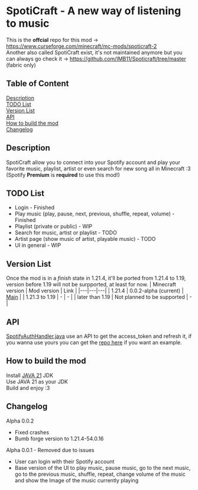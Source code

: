 # SpotiCraft - A new way of listening to music

This is the **offcial** repo for this mod -> https://www.curseforge.com/minecraft/mc-mods/spoticraft-2 \
Another also called SpotiCraft exist, it's not maintained anymore but you can always go check it -> https://github.com/IMB11/Spoticraft/tree/master (fabric only)

## Table of Content
[Description](#description)\
[TODO List](#todo-list)\
[Version List](#version-list)\
[API](#api)\
[How to build the mod](#how-to-build-the-mod)\
[Changelog](#changelog)

## Description
SpotiCraft allow you to connect into your Spotify account and play your favorite music, playlist, artist or even search for new song all in Minecraft :3 (Spotify **Premium** is **required** to use this mod!)

## TODO List
- Login - Finished
- Play music (play, pause, next, previous, shuffle, repeat, volume) - Finished
- Playlist (private or public) - WIP
- Search for music, artist or playlist - TODO
- Artist page (show music of artist, playable music) - TODO
- UI in general - WIP

## Version List
Once the mod is in a *finish* state in 1.21.4, it'll be ported from 1.21.4 to 1.19, version before 1.19 will not be surpported, at least for now.
| Minecraft version | Mod version | Link |
|---|---|---|
| 1.21.4 | 0.0.2-alpha (current) | [Main](https://github.com/LeonimusTTV/SpotiCraft/tree/master) |
| 1.21.3 to 1.19 | - | - |
| later than 1.19 | Not planned to be supported | - |

## API
[SpotifyAuthHandler.java](https://github.com/LeonimusTTV/SpotiCraft/blob/master/src/main/java/com/leonimust/spoticraft/server/SpotifyAuthHandler.java#L31) use an API to get the access_token and refresh it, if you wanna use yours you can get the [repo here](https://github.com/LeonimusTTV/SpotiCraft-API) if you want an example.

## How to build the mod
Install [JAVA 21](https://adoptium.net/temurin/releases/) JDK\
Use JAVA 21 as your JDK\
Build and enjoy :3

## Changelog
Alpha 0.0.2
- Fixed crashes
- Bumb forge version to 1.21.4-54.0.16

Alpha 0.0.1 - Removed due to issues
- User can login with their Spotify account
- Base version of the UI to play music, pause music, go to the next music, go to the previous music, shuffle, repeat, change volume of the music and show the Image of the music currently playing
